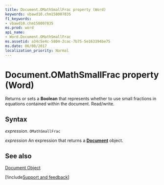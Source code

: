 ```yaml
---
title: Document.OMathSmallFrac property (Word)
keywords: vbawd10.chm158007835
f1_keywords:
- vbawd10.chm158007835
ms.prod: word
api_name:
- Word.Document.OMathSmallFrac
ms.assetid: a34c5e4c-5804-2cac-7b75-5e163394be75
ms.date: 06/08/2017
localization_priority: Normal
---
```



# Document.OMathSmallFrac property (Word)

Returns or sets a  **Boolean** that represents whether to use small fractions in equations contained within the document. Read/write.


## Syntax

_expression_. `OMathSmallFrac`

 _expression_ An expression that returns a **[Document](Word.Document.md)** object.


## See also


[Document Object](Word.Document.md)

[!include[Support and feedback](~/includes/feedback-boilerplate.md)]